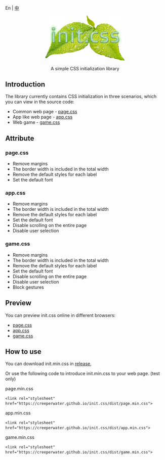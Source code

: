En | [中](README_ZH.md)

<div style='text-align:center;'>
<img src='img/logo.png' style='width:250px;'>
<p>A simple CSS initialization library</p>
</div>

## Introduction

The library currently contains CSS initialization in three scenarios, which you can view in the source code:

- Common web page - [page.css](src/page.css)
- App like web page - [app.css](src/app.css)
- Web game - [game.css](src/game.css)

## Attribute

### page.css

- Remove margins
- The border width is included in the total width
- Remove the default styles for each label
- Set the default font

### app.css

- Remove margins
- The border width is included in the total width
- Remove the default styles for each label
- Set the default font
- Disable scrolling on the entire page
- Disable user selection

### game.css

- Remove margins
- The border width is included in the total width
- Remove the default styles for each label
- Set the default font
- Disable scrolling on the entire page
- Disable user selection
- Block gestures

## Preview

You can preview init.css online in different browsers:

- [page.css](https://creeperwater.github.io/init.css/view/page.html)
- [app.css](https://creeperwater.github.io/init.css/view/app.html)
- [game.css](https://creeperwater.github.io/init.css/view/game.html)

## How to use

You can download init.min.css in [release](https://github.com/creeperwater/init.css/releases),

Or use the following code to introduce init.min.css to your web page. (test only)

page.min.css
```
<link rel="stylesheet" href="https://creeperwater.github.io/init.css/dist/page.min.css">
```

app.min.css
```
<link rel="stylesheet" href="https://creeperwater.github.io/init.css/dist/app.min.css">
```

game.min.css
```
<link rel="stylesheet" href="https://creeperwater.github.io/init.css/dist/game.min.css">
```
